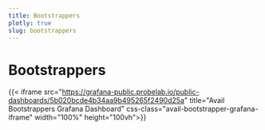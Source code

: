 ```yaml
---
title: Bootstrappers
plotly: true
slug: bootstrappers
---
```


# Bootstrappers

{{< iframe src="https://grafana-public.probelab.io/public-dashboards/5b020bcde4b34aa9b495265f2490d25a" title="Avail Bootstrappers Grafana Dashboard" css-class="avail-bootstrapper-grafana-iframe" width="100%" height="100vh">}}
